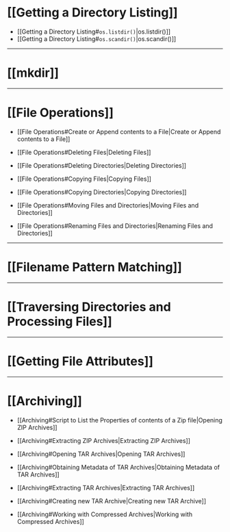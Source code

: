 
# [[Getting a Directory Listing]]

- [[Getting a Directory Listing#`os.listdir()`|os.listdir()]]
- [[Getting a Directory Listing#`os.scandir()`|os.scandir()]]

---
# [[mkdir]]

---
# [[File Operations]]

- [[File Operations#Create or Append contents to a File|Create or Append contents to a File]]

- [[File Operations#Deleting Files|Deleting Files]]
- [[File Operations#Deleting Directories|Deleting Directories]]

- [[File Operations#Copying Files|Copying Files]]
- [[File Operations#Copying Directories|Copying Directories]]

- [[File Operations#Moving Files and Directories|Moving Files and Directories]]
- [[File Operations#Renaming Files and Directories|Renaming Files and Directories]]

---
# [[Filename Pattern Matching]]

---
# [[Traversing Directories and Processing Files]]

---
# [[Getting File Attributes]]

---
# [[Archiving]]

- [[Archiving#Script to List the Properties of contents of a Zip file|Opening ZIP Archives]]
- [[Archiving#Extracting ZIP Archives|Extracting ZIP Archives]]

- [[Archiving#Opening TAR Archives|Opening TAR Archives]]
- [[Archiving#Obtaining Metadata of TAR Archives|Obtaining Metadata of TAR Archives]]
- [[Archiving#Extracting TAR Archives|Extracting TAR Archives]]
- [[Archiving#Creating new TAR Archive|Creating new TAR Archive]]

- [[Archiving#Working with Compressed Archives|Working with Compressed Archives]]

